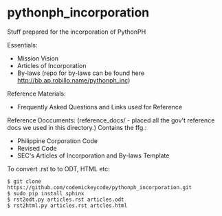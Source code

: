pythonph_incorporation
======================

Stuff prepared for the incorporation of PythonPH

Essentials:
- Mission Vision
- Articles of Incorporation
- By-laws (repo for by-laws can be found here http://bb.ap.robillo.name/pythonph_inc)

Reference Materials:
- Frequently Asked Questions and Links used for Reference

Reference Doccuments:
(reference_docs/ - placed all the gov't reference docs we used in this directory.) Contains the ffg.:
- Philippine Corporation Code
- Revised Code
- SEC's Articles of Incorporation and By-laws Template



To convert .rst to to ODT, HTML etc:
```
$ git clone https://github.com/codemickeycode/pythonph_incorporation.git
$ sudo pip install sphinx
$ rst2odt.py articles.rst articles.odt
$ rst2html.py articles.rst artcles.html
```


